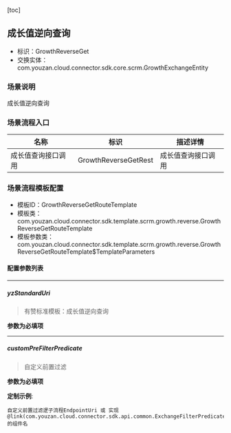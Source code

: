 [toc]

## 成长值逆向查询
- 标识：GrowthReverseGet
- 交换实体：com.youzan.cloud.connector.sdk.core.scrm.GrowthExchangeEntity
### 场景说明
成长值逆向查询
### 场景流程入口

名称 | 标识 | 描述详情
---|---|---
成长值查询接口调用 | GrowthReverseGetRest | 成长值查询接口调用

### 场景流程模板配置
- 模板ID：GrowthReverseGetRouteTemplate
- 模板类：com.youzan.cloud.connector.sdk.template.scrm.growth.reverse.GrowthReverseGetRouteTemplate
- 模板参数类：com.youzan.cloud.connector.sdk.template.scrm.growth.reverse.GrowthReverseGetRouteTemplate$TemplateParameters

#### 配置参数列表

---
##### yzStandardUri
> 有赞标准模板：成长值逆向查询

**参数为必填项**

---
##### customPreFilterPredicate
> 自定义前置过滤

**参数为必填项**


**定制示例**:
```
自定义前置过滤逻子流程EndpointUri 或 实现@link(com.youzan.cloud.connector.sdk.api.common.ExchangeFilterPredicate)的组件名
```

